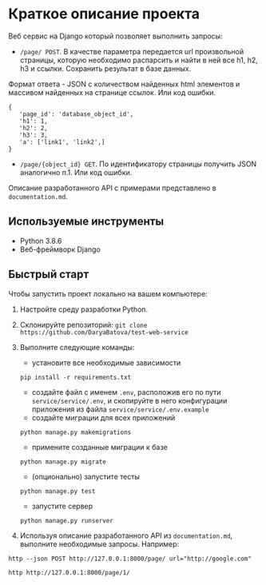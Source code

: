 # Краткое описание проекта
Веб сервис на Django который позволяет выполнить запросы:

* ```/page/ POST```. В качестве параметра передается url произвольной страницы, которую необходимо распарсить и найти в ней все h1, h2, h3 и ссылки. Сохранить результат в базе данных.

Формат ответа - JSON c количеством найденных html элементов и массивом найденных на странице ссылок. Или код ошибки.
```
{
   'page_id': 'database_object_id',
   'h1': 1,
   'h2': 2,
   'h3': 3,
   'a': ['link1', 'link2',]
}
```
 
* ```/page/{object_id} GET```. По идентификатору страницы получить JSON аналогично п.1. Или код ошибки.


Описание разработанного API с примерами представлено в `documentation.md`.

## Используемые инструменты
* Python 3.8.6
* Веб-фреймворк Django

## Быстрый старт
Чтобы запустить проект локально на вашем компьютере: 
1. Настройте среду разработки Python.
1. Склонируйте репозиторий:
```git clone https://github.com/DaryaBatova/test-web-service``` 
1. Выполните следующие команды: 
    * установите все необходимые зависимости   
    ```
    pip install -r requirements.txt 
    ```
    * создайте файл с именем `.env`, расположив его по пути `service/service/.env`, и скопируйте в него конфигурации приложения из файла `service/service/.env.example`
    * создайте миграции для всех приложений
    ```
    python manage.py makemigrations
    ```
    * примените созданные миграции к базе    
    ```
    python manage.py migrate
    ```
   * (опционально) запустите тесты
    ```
    python manage.py test
    ```
    * запустите сервер   
    ```
    python manage.py runserver
    ```
    
1. Используя описание разработанного API из `documentation.md`, выполните необходимые запросы.
Например:
```
http --json POST http://127.0.0.1:8000/page/ url="http://google.com"
```
```
http http://127.0.0.1:8000/page/1/
```